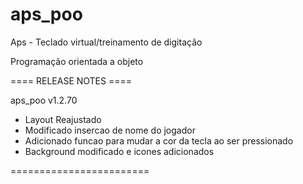 ﻿# aps_poo
Aps - Teclado virtual/treinamento de digitação

Programação orientada a objeto

==== RELEASE NOTES ====

aps_poo v1.2.70

-  Layout Reajustado
-  Modificado insercao de nome do jogador
-  Adicionado funcao para mudar a cor da tecla ao ser pressionado
-  Background modificado e icones adicionados


========================


